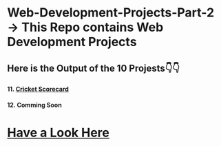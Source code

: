 # Web-Development-Projects-Part-2 → This Repo contains Web Development Projects
## Here is the Output of the 10 Projests👇👇

#### 11. [Cricket Scorecard](https://ashutosh-pmishra.github.io/Web-Development-Projects-Part-2/11-T20_Cricket/)
#### 12. Comming Soon
# [Have a Look Here](https://www.youtube.com/playlist?list=PLYU6S1LdLhQg91cZz9KglnGY5sm2oJ5-I)

